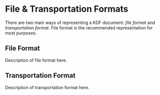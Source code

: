 # File & Transportation Formats

There are two main ways of representing a KDF document: _file format_ and _transportation format_. File format is the recommended representation for most purposes.

## File Format

Description of file format here.

## Transportation Format

Description of transportation format here.

